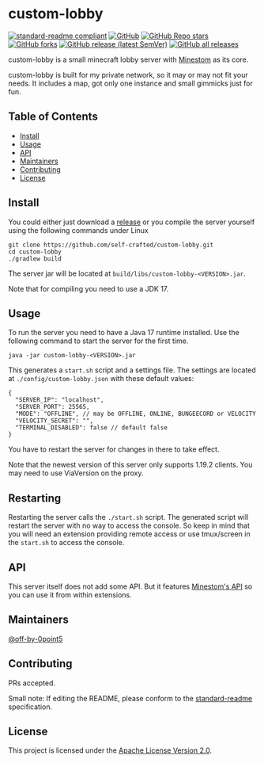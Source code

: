 # custom-lobby

[![standard-readme compliant](https://img.shields.io/badge/standard--readme-OK-green.svg?style=flat-square)](https://github.com/RichardLitt/standard-readme)
[![GitHub](https://img.shields.io/github/license/self-crafted/custom-lobby?style=flat-square&color=b2204c)](https://github.com/self-crafted/custom-lobby/blob/master/LICENSE)
[![GitHub Repo stars](https://img.shields.io/github/stars/self-crafted/custom-lobby?style=flat-square)](https://github.com/self-crafted/custom-lobby/stargazers)
[![GitHub forks](https://img.shields.io/github/forks/self-crafted/custom-lobby?style=flat-square)](https://github.com/self-crafted/custom-lobby/network/members)
[![GitHub release (latest SemVer)](https://img.shields.io/github/v/release/self-crafted/custom-lobby?style=flat-square)](https://github.com/self-crafted/custom-lobby/releases/latest)
[![GitHub all releases](https://img.shields.io/github/downloads/self-crafted/custom-lobby/total?style=flat-square)](https://github.com/self-crafted/custom-lobby/releases)

custom-lobby is a small minecraft lobby server with [Minestom](https://github.com/Minestom/Minestom) as its core.

custom-lobby is built for my private network, so it may or may not fit your needs.
It includes a map, got only one instance and small gimmicks just for fun.

## Table of Contents

- [Install](#install)
- [Usage](#usage)
- [API](#api)
- [Maintainers](#maintainers)
- [Contributing](#contributing)
- [License](#license)

## Install
You could either just download a [release](https://github.com/self-crafted/custom-lobby/releases) or you compile the server yourself using the following commands under Linux
```shell
git clone https://github.com/self-crafted/custom-lobby.git
cd custom-lobby
./gradlew build
```
The server jar will be located at `build/libs/custom-lobby-<VERSION>.jar`.

Note that for compiling you need to use a JDK 17.

## Usage
To run the server you need to have a Java 17 runtime installed.
Use the following command to start the server for the first time.
```shell
java -jar custom-lobby-<VERSION>.jar
```
This generates a `start.sh` script and a settings file.
The settings are located at `./config/custom-lobby.json` with these default values:
```json5
{
  "SERVER_IP": "localhost",
  "SERVER_PORT": 25565,
  "MODE": "OFFLINE", // may be OFFLINE, ONLINE, BUNGEECORD or VELOCITY
  "VELOCITY_SECRET": "",
  "TERMINAL_DISABLED": false // default false
}
```
You have to restart the server for changes in there to take effect.

Note that the newest version of this server only supports 1.19.2 clients.
You may need to use ViaVersion on the proxy.

## Restarting
Restarting the server calls the `./start.sh` script.
The generated script will restart the server with no way to access the console.
So keep in mind that you will need an extension providing remote access or use tmux/screen in the `start.sh` to access the console.


## API
This server itself does not add some API. But it features [Minestom's API](https://github.com/Minestom/Minestom) so you can use it from within extensions.

## Maintainers

[@off-by-0point5](https://github.com/off-by-0point5)

## Contributing

PRs accepted.

Small note: If editing the README, please conform to the [standard-readme](https://github.com/RichardLitt/standard-readme) specification.

## License

This project is licensed under the [Apache License Version 2.0](LICENSE).
